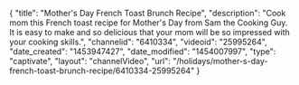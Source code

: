 {
    "title": "Mother's Day French Toast Brunch Recipe",
    "description": "Cook mom this French toast recipe for Mother's Day from Sam the Cooking Guy. It is easy to make and so delicious that your mom will be so impressed with your cooking skills.",
    "channelid": "6410334",
    "videoid": "25995264",
    "date_created": "1453947427",
    "date_modified": "1454007997",
    "type": "captivate",
    "layout": "channelVideo",
    "url": "\/holidays\/mother-s-day-french-toast-brunch-recipe\/6410334-25995264"
}